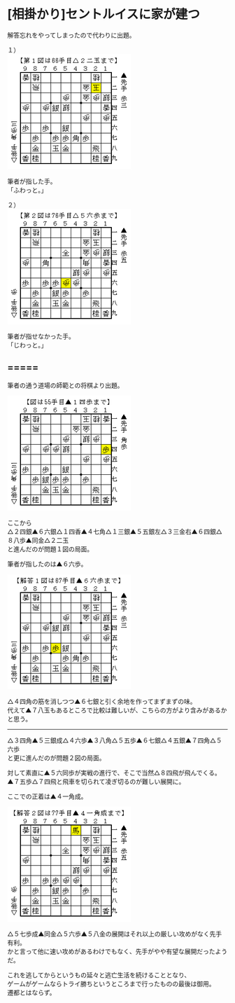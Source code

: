 # [相掛かり]セントルイスに家が建つ  

解答忘れをやってしまったので代わりに出題。  

１）  
![](images/20140803090032.png)  

筆者が指した手。  
「ふわっと。」  

２）  
![](images/20140803090033.png)  

筆者が指せなかった手。  
「じわっと。」  

=====  
----------  

筆者の通う道場の師範との将棋より出題。  

![](images/20140803090034.png)  

ここから  
△２四銀▲６六銀△１四香▲４七角△１三銀▲５五銀左△３三金右▲６四銀△８八歩▲同金△２二玉  
と進んだのが問題１図の局面。  

筆者が指したのは▲６六歩。  

![](images/20140803090035.png)  

△４四角の筋を消しつつ▲６七銀と引く余地を作ってまずまずの味。  
代えて▲７八玉もあるところで比較は難しいが、こちらの方がより含みがあるかと思う。  

----------  

△３四角▲５三銀成△４六歩▲３八角△５五歩▲６七銀△４五銀▲７四角△５六歩  
と更に進んだのが問題２図の局面。  

対して素直に▲５六同歩が実戦の進行で、そこで当然△８四飛が飛んでくる。  
▲７五歩△７四飛と飛車を切られて凌ぎ切るのが難しい展開に。  

ここでの正着は▲４一角成。  

![](images/20140803090036.png)  

△５七歩成▲同金△５六歩▲５八金の展開はそれ以上の厳しい攻めがなく先手有利。  
かと言って他に速い攻めがあるわけでもなく、先手がやや有望な展開だったようだ。  

これを逃してからというもの延々と逃亡生活を続けることとなり、  
ゲームがゲームならトライ勝ちというところまで行ったものの最後は御用。  
遷都とはならず。  
